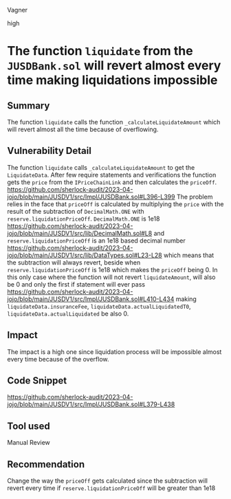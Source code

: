 Vagner

high

# The function `liquidate` from the `JUSDBank.sol` will revert almost every time making liquidations impossible

## Summary
The function `liquidate` calls the function `_calculateLiquidateAmount` which will revert almost all the time because of overflowing.
## Vulnerability Detail
The function `liquidate` calls `_calculateLiquidateAmount` to get the `LiquidateData`. After few require statements and verifications the function gets the `price` from the `IPriceChainLink` and then calculates the `priceOff`. https://github.com/sherlock-audit/2023-04-jojo/blob/main/JUSDV1/src/Impl/JUSDBank.sol#L396-L399 The problem relies in the face that `priceOff` is calculated by multiplying the `price` with the result of the subtraction of `DecimalMath.ONE` with `reserve.liquidationPriceOff`.
 `DecimalMath.ONE` is 1e18 https://github.com/sherlock-audit/2023-04-jojo/blob/main/JUSDV1/src/lib/DecimalMath.sol#L8 and `reserve.liquidationPriceOff` is an 1e18 based decimal number https://github.com/sherlock-audit/2023-04-jojo/blob/main/JUSDV1/src/lib/DataTypes.sol#L23-L28 which means that the subtraction will always revert, beside when `reserve.liquidationPriceOff` is 1e18 which makes the `priceOff` being 0. In this only case where the function will not revert `liquidateAmount`, will also be 0 and only the first if statement will ever pass https://github.com/sherlock-audit/2023-04-jojo/blob/main/JUSDV1/src/Impl/JUSDBank.sol#L410-L434 making `liquidateData.insuranceFee`, `liquidateData.actualLiquidatedT0`, `liquidateData.actualLiquidated` be also 0.
## Impact
The impact is a high one since liquidation process will be impossible almost every time because of the overflow.
## Code Snippet
https://github.com/sherlock-audit/2023-04-jojo/blob/main/JUSDV1/src/Impl/JUSDBank.sol#L379-L438
## Tool used

Manual Review

## Recommendation
Change the way the `priceOff` gets calculated since the subtraction will revert every time if `reserve.liquidationPriceOff` will be greater than 1e18